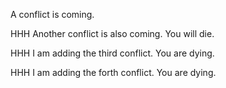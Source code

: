 A conflict is coming.

HHH Another conflict is also coming. You will die.

HHH I am adding the third conflict. You are dying.

HHH I am adding the forth conflict. You are dying. 
